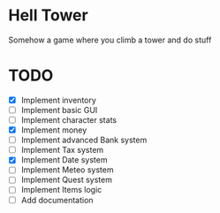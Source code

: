 # Hell Tower

Somehow a game where you climb a tower and do stuff

# TODO 

- [x] Implement inventory
- [ ] Implement basic GUI
- [ ] Implement character stats
- [x] Implement money
- [ ] Implement advanced Bank system
- [ ] Implement Tax system
- [x] Implement Date system
- [ ] Implement Meteo system
- [ ] Implement Quest system
- [ ] Implement Items logic
- [ ] Add documentation